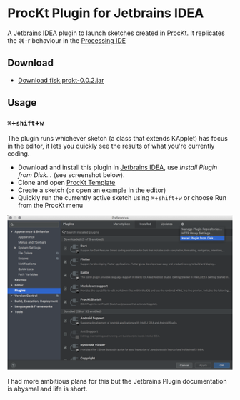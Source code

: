 # ProcKt Plugin for Jetbrains IDEA

A [Jetbrains IDEA](https://www.jetbrains.com/idea) plugin to launch sketches created in [ProcKt](https://github.com/fiskurgit/ProcKtTemplate). It replicates the ⌘-r behaviour in the [Processing IDE](https://processing.org)


## Download

* [Download fisk.prokt-0.0.2.jar](/build/libs/fisk.prockt-0.0.2.jar)

## Usage

###  `⌘`+`shift`+`w`

The plugin runs whichever sketch (a class that extends KApplet) has focus in the editor, it lets you quickly see the results of what you're currently coding.

* Download and install this plugin in [Jetbrains IDEA](https://www.jetbrains.com/idea), use _Install Plugin from Disk..._ (see screenshot below).
* Clone and open [ProcKt Template](https://github.com/fiskurgit/ProcKtTemplate)
* Create a sketch (or open an example in the editor)
* Quickly run the currently active sketch using `⌘`+`shift`+`w` or choose Run from the ProcKt menu

![Jetbrains Plugin Panel](images/plugins_screenshot.png)

I had more ambitious plans for this but the Jetbrains Plugin documentation is abysmal and life is short.
